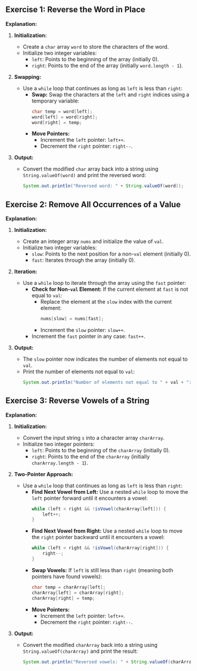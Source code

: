 ## Exercise 1: Reverse the Word in Place

**Explanation:**

1. **Initialization:**
    - Create a `char` array `word` to store the characters of the word.
    - Initialize two integer variables:
        - `left`: Points to the beginning of the array (initially 0).
        - `right`: Points to the end of the array (initially `word.length - 1`).

2. **Swapping:**
    - Use a `while` loop that continues as long as `left` is less than `right`:
        - **Swap:** Swap the characters at the `left` and `right` indices using a temporary variable:
          ```java
          char temp = word[left]; 
          word[left] = word[right];
          word[right] = temp;
          ```
        - **Move Pointers:**
            - Increment the `left` pointer: `left++`.
            - Decrement the `right` pointer: `right--`.

3. **Output:**
    - Convert the modified `char` array back into a string using `String.valueOf(word)` and print the reversed word:
        ```java
        System.out.println("Reversed word: " + String.valueOf(word)); 
        ```

## Exercise 2: Remove All Occurrences of a Value

**Explanation:**

1. **Initialization:**
    - Create an integer array `nums` and initialize the value of `val`.
    - Initialize two integer variables:
        - `slow`: Points to the next position for a non-`val` element (initially 0).
        - `fast`: Iterates through the array (initially 0).

2. **Iteration:**
    - Use a `while` loop to iterate through the array using the `fast` pointer:
        - **Check for Non-`val` Element:** If the current element at `fast` is not equal to `val`:
            - Replace the element at the `slow` index with the current element:
              ```java
              nums[slow] = nums[fast];
              ```
            - Increment the `slow` pointer: `slow++`.
        - Increment the `fast` pointer in any case: `fast++`.

3. **Output:**
    - The `slow` pointer now indicates the number of elements not equal to `val`.
    - Print the number of elements not equal to `val`:
        ```java
        System.out.println("Number of elements not equal to " + val + ": " + slow);
        ```

## Exercise 3: Reverse Vowels of a String

**Explanation:**

1. **Initialization:**
    - Convert the input string `s` into a character array `charArray`.
    - Initialize two integer pointers:
        - `left`: Points to the beginning of the `charArray` (initially 0).
        - `right`: Points to the end of the `charArray` (initially `charArray.length - 1`).

2. **Two-Pointer Approach:**
    - Use a `while` loop that continues as long as `left` is less than `right`:
        - **Find Next Vowel from Left:** Use a nested `while` loop to move the `left` pointer forward until it encounters a vowel:
          ```java
          while (left < right && !isVowel(charArray[left])) {
              left++;
          }
          ```
        - **Find Next Vowel from Right:** Use a nested `while` loop to move the `right` pointer backward until it encounters a vowel:
          ```java
          while (left < right && !isVowel(charArray[right])) {
              right--;
          }
          ```
        - **Swap Vowels:** If `left` is still less than `right` (meaning both pointers have found vowels):
          ```java
          char temp = charArray[left]; 
          charArray[left] = charArray[right];
          charArray[right] = temp;
          ```
        - **Move Pointers:**
            - Increment the `left` pointer: `left++`.
            - Decrement the `right` pointer: `right--`.

3. **Output:**
    - Convert the modified `charArray` back into a string using `String.valueOf(charArray)` and print the result:
        ```java
        System.out.println("Reversed vowels: " + String.valueOf(charArray));
        ```